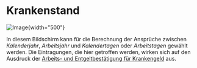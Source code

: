 # Krankenstand

![Image](img/image148.png){width="500"}

In diesem Bildschirm kann für die Berechnung der Ansprüche zwischen *Kalenderjahr*, *Arbeitsjahr* und *Kalendertagen* oder *Arbeitstagen* gewählt werden. Die Eintragungen, die hier getroffen werden, wirken sich auf den Ausdruck der [Arbeits- und Entgeltbestätigung für Krankengeld](../Abrechnungsbildschirme/Arbeits-%20und%20Entgeltbestätigung%20Krankengeld.md) aus.